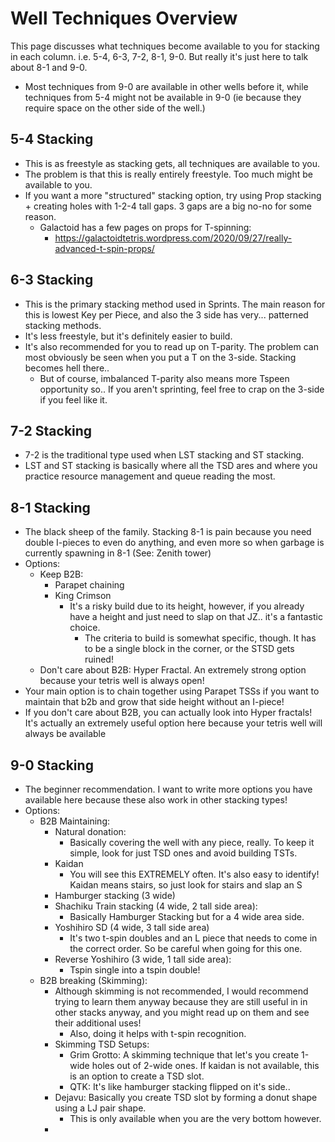 # Well Techniques Overview
This page discusses what techniques become available to you for stacking in each column. i.e. 5-4, 6-3, 7-2, 8-1, 9-0.
But really it's just here to talk about 8-1 and 9-0.
- Most techniques from 9-0 are available in other wells before it, while techniques from 5-4 might not be available in 9-0 (ie because they require space on the other side of the well.)

## 5-4 Stacking
- This is as freestyle as stacking gets, all techniques are available to you.
- The problem is that this is really entirely freestyle. Too much might be available to you. 
- If you want a more "structured" stacking option, try using Prop stacking + creating holes with 1-2-4 tall gaps. 3 gaps are a big no-no for some reason.
    - Galactoid has a few pages on props for T-spinning:
        - https://galactoidtetris.wordpress.com/2020/09/27/really-advanced-t-spin-props/

## 6-3 Stacking
- This is the primary stacking method used in Sprints. The main reason for this is lowest Key per Piece, and also the 3 side has very... patterned stacking methods.
- It's less freestyle, but it's definitely easier to build.
- It's also recommended for you to read up on T-parity. The problem can most obviously be seen when you put a T on the 3-side. Stacking becomes hell there..
    - But of course, imbalanced T-parity also means more Tspeen opportunity so.. If you aren't sprinting, feel free to crap on the 3-side if you feel like it.

## 7-2 Stacking
- 7-2 is the traditional type used when LST stacking and ST stacking.
- LST and ST stacking is basically where all the TSD ares and where you practice resource management and queue reading the most.

## 8-1 Stacking
- The black sheep of the family. Stacking 8-1 is pain because you need double I-pieces to even do anything, and even more so when garbage is currently spawning in 8-1 (See: Zenith tower)
- Options:
    - Keep B2B:
        - Parapet chaining
        - King Crimson
            - It's a risky build due to its height, however, if you already have a height and just need to slap on that JZ.. it's a fantastic choice. 
                - The criteria to build is somewhat specific, though. It has to be a single block in the corner, or the STSD gets ruined!
    - Don't care about B2B: Hyper Fractal. An extremely strong option because your tetris well is always open!
- Your main option is to chain together using Parapet TSSs if you want to maintain that b2b and grow that side height without an I-piece!
- If you don't care about B2B, you can actually look into Hyper fractals! It's actually an extremely useful option here because your tetris well will always be available

## 9-0 Stacking
- The beginner recommendation. I want to write more options you have available here because these also work in other stacking types!
- Options:
    - B2B Maintaining:
        - Natural donation:
            - Basically covering the well with any piece, really. To keep it simple, look for just TSD ones and avoid building TSTs.
        - Kaidan
            - You will see this EXTREMELY often. It's also easy to identify! Kaidan means stairs, so just look for stairs and slap an S
        - Hamburger stacking (3 wide)
        - Shachiku Train stacking (4 wide, 2 tall side area):
            - Basically Hamburger Stacking but for a 4 wide area side.
        - Yoshihiro SD (4 wide, 3 tall side area)
            - It's two t-spin doubles and an L piece that needs to come in the correct order. So be careful when going for this one.
        - Reverse Yoshihiro (3 wide, 1 tall side area):
            - Tspin single into a tspin double!
    - B2B breaking (Skimming):
        - Although skimming is not recommended, I would recommend trying to learn them anyway because they are still useful in in other stacks anyway, and you might read up on them and see their additional uses!
            - Also, doing it helps with t-spin recognition.
        - Skimming TSD Setups:
            - Grim Grotto: A skimming technique that let's you create 1-wide holes out of 2-wide ones. If kaidan is not available, this is an option to create a TSD slot.
            - QTK: It's like hamburger stacking flipped on it's side..
        - Dejavu: Basically you create TSD slot by forming a donut shape using a LJ pair shape.
            - This is only available when you are the very bottom however.
        - 